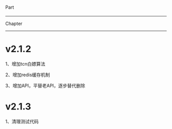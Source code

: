 ####
Part
####

*********
Chapter
*********

v2.1.2
=======
1、增加tcn白嫖算法

2、增加redis缓存机制

3、增加API，平替老API，逐步替代删除




v2.1.3
=======
1、清理测试代码